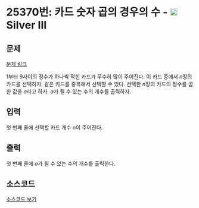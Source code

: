 # 25370번: 카드 숫자 곱의 경우의 수 - <img src="https://static.solved.ac/tier_small/8.svg" style="height:20px" /> Silver III

<!-- performance -->

<!-- 문제 제출 후 깃허브에 푸시를 했을 때 제출한 코드의 성능이 입력될 공간입니다.-->

<!-- end -->

## 문제

[문제 링크](https://boj.kr/25370)


<p>1부터 9사이의 정수가 하나씩 적힌 카드가 무수히 많이 주어진다. 이 카드 중에서 <em>n</em>장의 카드를 선택하자. 같은 카드를 중복해서 선택할 수 있다.&nbsp;선택한 <em>n</em>장의 카드의 정수를 곱한 값을 <em>a</em>라고 하자. <em>a</em>가 될 수 있는 수의 개수를 출력하자.</p>



## 입력


<p>첫 번째 줄에 선택할 카드 개수 <em>n</em>이 주어진다.</p>



## 출력


<p>첫 번째 줄에 <em>a</em>가 될 수 있는 수의 개수를 출력한다.</p>



## 소스코드

[소스코드 보기](카드%20숫자%20곱의%20경우의%20수.cpp)